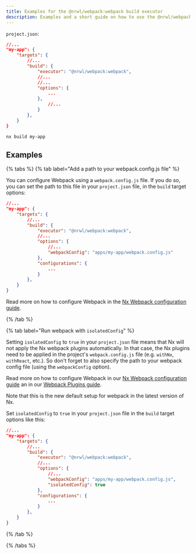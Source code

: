 ```yaml
---
title: Examples for the @nrwl/webpack:webpack build executor
description: Examples and a short guide on how to use the @nrwl/webpack:webpack build executor
---
```


`project.json`:

```json
//...
"my-app": {
    "targets": {
        //...
        "build": {
            "executor": "@nrwl/webpack:webpack",
            //...
            //...
            "options": {
                ...
            },
                //...
            }
        },
    }
}
```

```bash
nx build my-app
```

## Examples

{% tabs %}
{% tab label="Add a path to your webpack.config.js file" %}

You can configure Webpack using a `webpack.config.js` file. If you do so, you can set the path to this file in your `project.json` file, in the `build` target options:

```json
//...
"my-app": {
    "targets": {
        //...
        "build": {
            "executor": "@nrwl/webpack:webpack",
            //...
            "options": {
                //...
                "webpackConfig": "apps/my-app/webpack.config.js"
            },
            "configurations": {
                ...
            }
        },
    }
}
```

Read more on how to configure Webpack in the [Nx Webpack configuration guide](/packages/webpack/documents/webpack-config-setup).

{% /tab %}

{% tab label="Run webpack with `isolatedConfig`" %}

Setting `isolatedConfig` to `true` in your `project.json` file means that Nx will not apply the Nx webpack plugins automatically. In that case, the Nx plugins need to be applied in the project's `webpack.config.js` file (e.g. `withNx`, `withReact`, etc.). So don't forget to also specify the path to your webpack config file (using the `webpackConfig` option).

Read more on how to configure Webpack in our [Nx Webpack configuration guide](/packages/webpack/documents/webpack-config-setup) an in our [Webpack Plugins guide](/packages/webpack/documents/webpack-plugins).

Note that this is the new default setup for webpack in the latest version of Nx.

Set `isolatedConfig` to `true` in your `project.json` file in the `build` target options like this:

```json
//...
"my-app": {
    "targets": {
        //...
        "build": {
            "executor": "@nrwl/webpack:webpack",
            //...
            "options": {
                //...
                "webpackConfig": "apps/my-app/webpack.config.js",
                "isolatedConfig": true
            },
            "configurations": {
                ...
            }
        },
    }
}
```

{% /tab %}

{% /tabs %}
